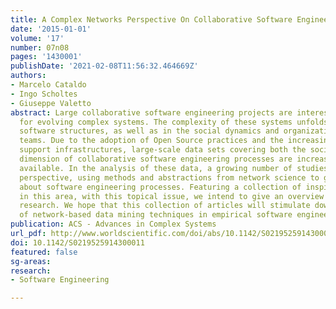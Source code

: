 ```yaml
---
title: A Complex Networks Perspective On Collaborative Software Engineering
date: '2015-01-01'
volume: '17'
number: 07n08
pages: '1430001'
publishDate: '2021-02-08T11:56:32.464669Z'
authors:
- Marcelo Cataldo
- Ingo Scholtes
- Giuseppe Valetto
abstract: Large collaborative software engineering projects are interesting examples
  for evolving complex systems. The complexity of these systems unfolds both in evolving
  software structures, as well as in the social dynamics and organization of development
  teams. Due to the adoption of Open Source practices and the increasing use of online
  support infrastructures, large-scale data sets covering both the social and technical
  dimension of collaborative software engineering processes are increasingly becoming
  available. In the analysis of these data, a growing number of studies employ a network
  perspective, using methods and abstractions from network science to generate insights
  about software engineering processes. Featuring a collection of inspiring works
  in this area, with this topical issue, we intend to give an overview of state-of-the-art
  research. We hope that this collection of articles will stimulate downstream applications
  of network-based data mining techniques in empirical software engineering.
publication: ACS - Advances in Complex Systems
url_pdf: http://www.worldscientific.com/doi/abs/10.1142/S0219525914300011
doi: 10.1142/S0219525914300011
featured: false
sg-areas:
research: 
- Software Engineering

---
```

